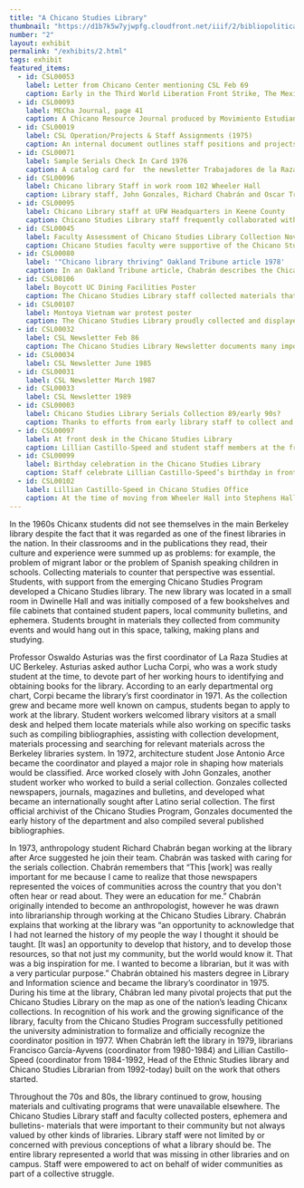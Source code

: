 ```yaml
---
title: "A Chicano Studies Library"
thumbnail: "https://d1b7k5w7yjwpfg.cloudfront.net/iiif/2/bibliopolitica_CSL00080_CSL00080_001/full/800,/0/default.jpg"
number: "2"
layout: exhibit
permalink: "/exhibits/2.html"
tags: exhibit
featured_items:
  - id: CSL00053
    label: Letter from Chicano Center mentioning CSL Feb 69
    caption: Early in the Third World Liberation Front Strike, The Mexican-American Student Confederation made plans for a Chicano library and began to solicit donations of newspapers such as Compass, a Mexican-American Newspaper from Houston, Texas to begin collecting materials.
  - id: CSL00093
    label: MECha Journal, page 41
    caption: A Chicano Resource Journal produced by Movimiento Estudiantil Chicano de Aztlán (MEChA), U.C. Berkeley in 1972 documents the early history and goals of the Chicano Studies Library
  - id: CSL00019
    label: CSL Operation/Projects & Staff Assignments (1975)
    caption: An internal document outlines staff positions and projects at the Chicano Studies Library, showing the names of work study students who built and maintained the library.
  - id: CSL00071
    label: Sample Serials Check In Card 1976
    caption: A catalog card for  the newsletter Trabajadores de la Raza documents how the Chicano Studies library tracked periodicals, some of which had irregular publication cycles
  - id: CSL00096
    label: Chicano library Staff in work room 102 Wheeler Hall
    caption: Library staff, John Gonzales, Richard Chabrán and Oscar Treviño take a break in the library work room in Wheeler Hall
  - id: CSL00095
    label: Chicano Library staff at UFW Headquarters in Keene County
    caption: Chicano Studies Library staff frequently collaborated with community groups. In this photo, Professor Juan Rodriguez,Chicano Studies Library staff and Librarian Rafaela Castro visited the United Farm Workers (UFW) library to advise on the UFW archive.
  - id: CSL00045
    label: Faculty Assessment of Chicano Studies Library Collection Nov. 1976
    caption: Chicano Studies faculty were supportive of the Chicano Studies Library and lent their subject expertise to help library staff assess the collection 
  - id: CSL00080
    label: '"Chicano library thriving" Oakland Tribune article 1978'
    caption: In an Oakland Tribune article, Chabrán describes the Chicano Studies Library and mentions plans for the Chicano Periodical Index
  - id: CSL00106
    label: Boycott UC Dining Facilities Poster
    caption: The Chicano Studies Library staff collected materials that might not be collected by more traditional libraries, including poster art by local activists and artists like this one protesting the dining facilities serving grapes while the United Farm Workers were boycotting them.
  - id: CSL00107
    label: Montoya Vietnam war protest poster
    caption: The Chicano Studies Library proudly collected and displayed artwork by local and emerging Chicanx artists, including work from Malaquías Montoya who taught non-traditional art classes at the Chicano Art Center, located off campus.
  - id: CSL00032
    label: CSL Newsletter Feb 86
    caption: The Chicano Studies Library Newsletter documents many important activities and moments in the library’s history. Lillian Castillo-Speed collaborated with publications editor Carolyn Soto to publish the newsletters once a month from [list years]. The newsletter shared library news, collections updates and outlined ongoing library projects including the Chicano Periodical Index and Chicano Database. 
  - id: CSL00034
    label: CSL Newsletter June 1985
  - id: CSL00031
    label: CSL Newsletter March 1987
  - id: CSL00033
    label: CSL Newsletter 1989
  - id: CSL00003
    label: Chicano Studies Library Serials Collection 89/early 90s?
    caption: Thanks to efforts from early library staff to collect and microfilm Chicano newspapers, the Chicano Studies Library Serials collection remains one of the key Chicano serials collections in the world.
  - id: CSL00097
    label: At front desk in the Chicano Studies Library
    caption: Lillian Castillo-Speed and student staff members at the front desk of the Chicano Studies Library in 1993. Artwork decorates the walls.
  - id: CSL00099
    label: Birthday celebration in the Chicano Studies Library
    caption: Staff celebrate Lillian Castillo-Speed’s birthday in front of the stacks in the Chicano Studies library in 1994
  - id: CSL00102
    label: Lillian Castillo-Speed in Chicano Studies Office
    caption: At the time of moving from Wheeler Hall into Stephens Hall, Castillo-Speed stands in an office of the Chicano Studies Library. This room was where the Chicano Database was updated and maintained. Staff used the blackboard to map out plans for the database.
---
```

In the 1960s Chicanx students did not see themselves in the main Berkeley library despite the fact that it was regarded as one of the finest libraries in the nation. In their classrooms and in the publications they read, their culture and experience were summed up as problems: for example, the problem of migrant labor or the problem of Spanish speaking children in schools.  Collecting materials to counter that perspective was essential. Students, with support from the emerging Chicano Studies Program developed a Chicano Studies library. The new library was located in a small room in Dwinelle Hall and was initially composed of a few bookshelves and file cabinets that contained student papers, local community bulletins, and ephemera. Students brought in materials they collected from community events and would hang out in this space, talking, making plans and studying. 

Professor Oswaldo Asturias was the first coordinator of La Raza Studies at UC Berkeley.  Asturias asked author Lucha Corpi, who was a work study student at the time, to devote part of her working hours to identifying and obtaining books for the library. According to an early departmental org chart, Corpi became the library’s first coordinator in 1971. As the collection grew and became more well known on campus, students began to apply to work at the library.  Student workers welcomed library visitors at a small desk and helped them locate materials while also working on specific tasks such as compiling bibliographies, assisting with collection development, materials processing and searching for relevant materials across the Berkeley libraries system. In 1972, architecture student Jose Antonio Arce became the coordinator and played a major role in shaping how materials would be classified. Arce worked closely with John Gonzales, another student worker who worked to build a serial collection. Gonzales collected newspapers, journals, magazines and bulletins,  and developed what became an internationally sought after Latino serial collection. The first official archivist of the Chicano Studies Program, Gonzales documented the early history of the department and also compiled several published bibliographies. 

In 1973, anthropology student Richard Chabrán began working at the library after Arce suggested he join their team. Chabrán was tasked with caring for the serials collection. Chabrán remembers that “This [work] was really important for me because I came to realize that those newspapers represented the voices of communities across the country that you don't often hear or read about. They were an education for me.” Chabrán originally intended to become an anthropologist, however he was drawn into librarianship through working at the Chicano Studies Library. Chabrán explains that working at the library was “an opportunity to acknowledge that I had not learned the history of my people the way I thought it should be taught. [It was] an opportunity to develop that history, and to develop those resources, so that not just my community, but the world would know it. That was a big inspiration for me. I wanted to become a librarian, but it was with a very particular purpose.” Chabrán obtained his masters degree in Library and Information science and became the library’s coordinator in 1975. During his time at the library, Chábran led many pivotal projects that put the Chicano Studies Library on the map as one of the nation’s leading Chicanx collections. In recognition of his work and the growing significance of the library, faculty from the Chicano Studies Program successfully petitioned the university administration to formalize and officially recognize the coordinator position in 1977. When Chabrán left the library in 1979, librarians Francisco García-Ayvens (coordinator from 1980-1984) and Lillian Castillo-Speed (coordinator from 1984-1992, Head of the Ethnic Studies library and Chicano Studies Librarian from 1992-today) built on the work that others started.  

Throughout the 70s and 80s, the library continued to grow, housing materials and cultivating programs that were unavailable elsewhere. The Chicano Studies Library staff and faculty collected posters, ephemera and bulletins- materials that were important to their community but not always valued by other kinds of libraries. Library staff were not limited by or concerned with previous conceptions of what a library should be. The entire library represented a world that was missing in other libraries and on campus. Staff were empowered to act on behalf of wider communities as part of a collective struggle.
